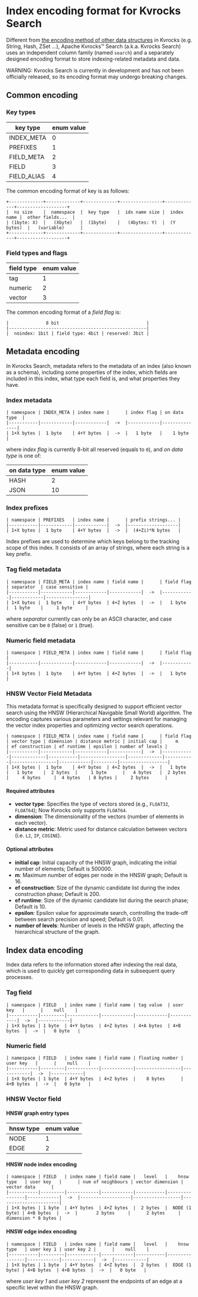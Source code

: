 # Index encoding format for Kvrocks Search

Different from [the encoding method of other data structures](https://kvrocks.apache.org/community/data-structure-on-rocksdb) in Kvrocks (e.g. String, Hash, ZSet ...), 
Apache Kvrocks™ Search (a.k.a. Kvrocks Search) uses an independent column family (named `search`) 
and a separately designed encoding format to store indexing-related metadata and data.

WARNING: Kvrocks Search is currently in development and has not been officially released, 
so its encoding format may undergo breaking changes.

## Common encoding

### Key types

| key type    | enum value  |
|-------------|-------------|
| INDEX_META  | 0           |
| PREFIXES    | 1           |
| FIELD_META  | 2           |
| FIELD       | 3           |
| FIELD_ALIAS | 4           |

The common encoding format of key is as follows:
```
+-------------+-------------+-------------+----------------+-------------+-------------------+
|  ns size    |  namespace  |  key type   |  idx name size |  index name |  other fields...  |
| (1byte: X)  |   (Xbyte)   |  (1byte)    |   (4bytes: Y)  |  (Y bytes)  |   (variable)      |
+-------------+-------------+-------------+----------------+-------------+-------------------+
```

### Field types and flags

| field type  | enum value  |
|-------------|-------------|
| tag         | 1           |
| numeric     | 2           |
| vector      | 3           |

The common encoding format of a *field flag* is:

```
|              8 bit                                 |
|----------------------------------------------------|
|  noindex: 1bit | field type: 4bit | reserved: 3bit |
```

## Metadata encoding

In Kvrocks Search, metadata refers to the metadata of an index (also known as a schema),
including some properties of the index, which fields are included in this index, 
what type each field is, and what properties they have.

### Index metadata

```
| namespace | INDEX_META | index name |      | index flag | on data type  |
|-----------|------------|------------|  ->  |------------|---------------|
| 1+X bytes |  1 byte    | 4+Y bytes  |  ->  |   1 byte   |    1 byte     |
```

where *index flag* is currently 8-bit all reserved (equals to `0`), and *on data type* is one of:

| on data type | enum value  |
|--------------|-------------|
| HASH         | 2           |
| JSON         | 10          |

### Index prefixes

```
| namespace | PREFIXES   | index name |      | prefix strings... |
|-----------|------------|------------|  ->  |-------------------|
| 1+X bytes |  1 byte    | 4+Y bytes  |  ->  |  (4+Zi)*N bytes   |
```

Index prefixes are used to determine which keys belong to the tracking scope of this index.
It consists of an array of strings, where each string is a key prefix.

### Tag field metadata

```
| namespace | FIELD_META | index name | field name |      | field flag | separator  | case sensitive |
|-----------|------------|------------|------------|  ->  |------------|------------|----------------|
| 1+X bytes |  1 byte    | 4+Y bytes  | 4+Z bytes  |  ->  |   1 byte   |  1 byte    |     1 byte     |
```

where *separator* currently can only be an ASCII character, and case sensitive can be `0` (false) or `1` (true).

### Numeric field metadata

```
| namespace | FIELD_META | index name | field name |      | field flag |
|-----------|------------|------------|------------|  ->  |------------|
| 1+X bytes |  1 byte    | 4+Y bytes  | 4+Z bytes  |  ->  |   1 byte   |
```

### HNSW Vector Field Metadata

This metadata format is specifically designed to support efficient vector search using the HNSW (Hierarchical Navigable Small World) algorithm. The encoding captures various parameters and settings relevant for managing the vector index properties and optimizing vector search operations.

```
| namespace | FIELD_META | index name | field name |      | field flag | vector type | dimension | distance metric | initial cap |     m     | ef construction | ef runtime | epsilon | number of levels |
|-----------|------------|------------|------------|  ->  |------------|-------------|-----------|-----------------|-------------|-----------|-----------------|------------|---------|------------------|
| 1+X bytes |  1 byte    | 4+Y bytes  | 4+Z bytes  |  ->  |   1 byte   |   1 byte    |  2 bytes  |     1 byte      |   4 bytes   |  2 bytes  |     4 bytes     |  4 bytes   | 8 bytes |     2 bytes      |
```
#### Required attributes
- **vector type**: Specifies the type of vectors stored (e.g., `FLOAT32`, `FLOAT64`); Now Kvrocks only supports `FLOAT64`. 
- **dimension**: The dimensionality of the vectors (number of elements in each vector).
- **distance metric**: Metric used for distance calculation between vectors (i.e. `L2`, `IP`, `COSINE`).

#### Optional attributes
- **initial cap**: Initial capacity of the HNSW graph, indicating the initial number of elements; Default is 500000. 
- **m**: Maximum number of edges per node in the HNSW graph; Default is 16. 
- **ef construction**: Size of the dynamic candidate list during the index construction phase; Default is 200. 
- **ef runtime**: Size of the dynamic candidate list during the search phase; Default is 10. 
- **epsilon**: Epsilon value for approximate search, controlling the trade-off between search precision and speed; Default is 0.01. 
- **number of levels**: Number of levels in the HNSW graph, affecting the hierarchical structure of the graph.

## Index data encoding

Index data refers to the information stored after indexing the real data,
which is used to quickly get corresponding data in subsequent query processes.

### Tag field

```
| namespace | FIELD   | index name | field name | tag value  | user key   |      |    null    |
|-----------|---------|------------|------------|------------|------------|  ->  |------------|
| 1+X bytes | 1 byte  | 4+Y bytes  | 4+Z bytes  | 4+A bytes  | 4+B bytes  |  ->  |   0 byte   |
```

### Numeric field

```
| namespace | FIELD   | index name | field name | floating number | user key   |      |    null    |
|-----------|---------|------------|------------|-----------------|------------|  ->  |------------|
| 1+X bytes | 1 byte  | 4+Y bytes  | 4+Z bytes  |    8 bytes      | 4+B bytes  |  ->  |   0 byte   |
```

### HNSW Vector field

#### HNSW graph entry types

|  hnsw type   | enum value  |
|--------------|-------------|
|  NODE        | 1           |
|  EDGE        | 2           |

#### HNSW node index encoding

```
| namespace | FIELD   | index name | field name |   level   |    hnsw type   | user key   |      | num of neighbours | vector dimension |      vector data      |
|-----------|---------|------------|------------|-----------|----------------|------------|  ->  |-------------------|------------------|-----------------------|
| 1+X bytes | 1 byte  | 4+Y bytes  | 4+Z bytes  |  2 bytes  |  NODE (1 byte) | 4+B bytes  |  ->  |       2 bytes     |      2 bytes     |  dimension * 8 bytes |
```

#### HNSW edge index encoding

```
| namespace | FIELD   | index name | field name |   level   |    hnsw type   | user key 1 | user key 2 |      |    null    |
|-----------|---------|------------|------------|-----------|----------------|------------|------------|  ->  |------------|
| 1+X bytes | 1 byte  | 4+Y bytes  | 4+Z bytes  |  2 bytes  |  EDGE (1 byte) | 4+B bytes  | 4+B bytes  |  ->  |   0 byte   |
```

where *user key 1* and *user key 2* represent the endpoints of an edge at a specific level within the HNSW graph.

